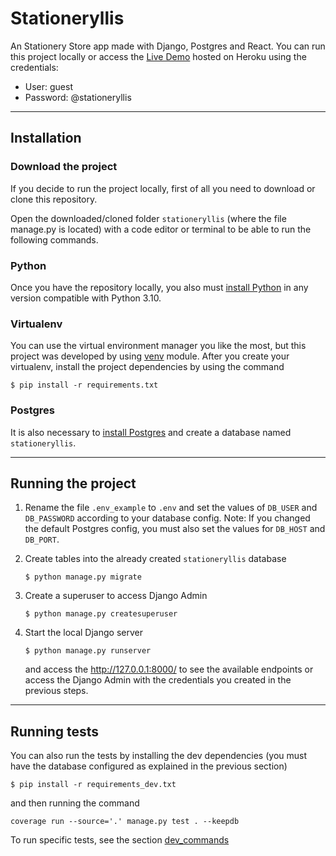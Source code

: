 # Stationeryllis

An Stationery Store app made with Django, Postgres and React.
You can run this project locally or access the [Live Demo](http://stationeryllis.herokuapp.com/) hosted on Heroku using the credentials: 
- User: guest
- Password: @stationeryllis

---

## Installation

### Download the project

If you decide to run the project locally, first of all you need to download or clone this repository.

Open the downloaded/cloned folder `stationeryllis` (where the file manage.py is located) with a code editor or terminal to be able to run the following commands.

### Python

Once you have the repository locally, you also must [install Python](https://www.python.org/downloads/) in any version compatible with Python 3.10.

### Virtualenv

You can use the virtual environment manager you like the most, but this project was developed by using [venv](https://docs.python.org/3/library/venv.html) module. After you create your virtualenv, install the project dependencies by using the command

```shell
$ pip install -r requirements.txt
```

### Postgres

It is also necessary to [install Postgres](https://www.postgresql.org/download/) and create a database named `stationeryllis`.

---

## Running the project

1. Rename the file `.env_example` to `.env` and set the values of `DB_USER` and `DB_PASSWORD` according to your database config. Note: If you changed the default Postgres config, you must also set the values for `DB_HOST` and `DB_PORT`.

2. Create tables into the already created `stationeryllis` database

    ```shell
    $ python manage.py migrate
    ```

3. Create a superuser to access Django Admin

    ```shell
    $ python manage.py createsuperuser
    ```

4. Start the local Django server

    ```shell
    $ python manage.py runserver
    ```

    and access the http://127.0.0.1:8000/ to see the available endpoints or access the Django Admin with the credentials you created in the previous steps.

---

## Running tests

You can also run the tests by installing the dev dependencies (you must have the database configured as explained in the previous section)

```shell
$ pip install -r requirements_dev.txt
```

and then running the command

```shell
coverage run --source='.' manage.py test . --keepdb
```

To run specific tests, see the section [dev_commands](./dev_commands.md)
